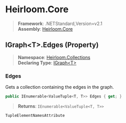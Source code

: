 # Heirloom.Core

> **Framework**: .NETStandard,Version=v2.1  
> **Assembly**: [Heirloom.Core][0]

## IGraph\<T>.Edges (Property)

> **Namespace**: [Heirloom.Collections][0]  
> **Declaring Type**: [IGraph\<T>][1]

### Edges

Gets a collection containing the edges in the graph.

```cs
public IEnumerable<ValueTuple<T, T>> Edges { get; }
```

> **Returns**: `IEnumerable<ValueTuple<T, T>>`

`TupleElementNamesAttribute`

[0]: ../../../Heirloom.Core.md
[1]: ../IGraph[T].md
